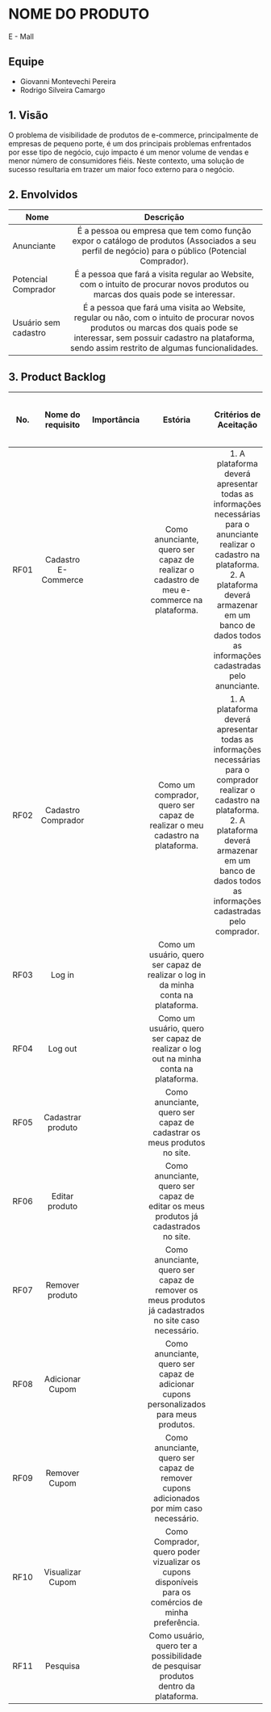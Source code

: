 # NOME DO PRODUTO

E - Mall

## Equipe

-   Giovanni Montevechi Pereira
-   Rodrigo Silveira Camargo

## 1. Visão

O problema de visibilidade de produtos de e-commerce, principalmente de empresas de pequeno porte, é um dos principais problemas enfrentados por esse tipo de negócio, cujo impacto é um menor volume de vendas e menor número de consumidores fiéis. Neste contexto, uma solução de sucesso resultaria em trazer um maior foco externo para o negócio.

## 2. Envolvidos

| Nome                 |                                                                                                            Descrição                                                                                                             |
| -------------------- | :------------------------------------------------------------------------------------------------------------------------------------------------------------------------------------------------------------------------------: |
| Anunciante           |                                        É a pessoa ou empresa que tem como função expor o catálogo de produtos (Associados a seu perfil de negócio) para o público (Potencial Comprador).                                         |
| Potencial Comprador  |                                                É a pessoa que fará a visita regular ao Website, com o intuito de procurar novos produtos ou marcas dos quais pode se interessar.                                                 |
| Usuário sem cadastro | É a pessoa que fará uma visita ao Website, regular ou não, com o intuito de procurar novos produtos ou marcas dos quais pode se interessar, sem possuir cadastro na plataforma, sendo assim restrito de algumas funcionalidades. |

## 3. Product Backlog

| No.  |  Nome do requisito  | Importância |                                               Estória                                                |                                                                                                         Critérios de Aceitação                                                                                                         | Link para o Protótipo de Baixa Fidelidade |
| ---- | :-----------------: | :---------: | :--------------------------------------------------------------------------------------------------: | :------------------------------------------------------------------------------------------------------------------------------------------------------------------------------------------------------------------------------------: | :---------------------------------------: |
| RF01 | Cadastro E-Commerce |             |       Como anunciante, quero ser capaz de realizar o cadastro de meu e-commerce na plataforma.       | 1. A plataforma deverá apresentar todas as informações necessárias para o anunciante realizar o cadastro na plataforma. <br /> 2. A plataforma deverá armazenar em um banco de dados todos as informações cadastradas pelo anunciante. |                                           |
| RF02 | Cadastro Comprador  |             |             Como um comprador, quero ser capaz de realizar o meu cadastro na plataforma.             |  1. A plataforma deverá apresentar todas as informações necessárias para o comprador realizar o cadastro na plataforma. <br /> 2. A plataforma deverá armazenar em um banco de dados todos as informações cadastradas pelo comprador.  |                                           |
| RF03 |       Log in        |             |         Como um usuário, quero ser capaz de realizar o log in da minha conta na plataforma.          |                                                                                                                                                                                                                                        |                                           |
| RF04 |       Log out       |             |         Como um usuário, quero ser capaz de realizar o log out na minha conta na plataforma.         |                                                                                                                                                                                                                                        |                                           |
| RF05 |  Cadastrar produto  |             |               Como anunciante, quero ser capaz de cadastrar os meus produtos no site.                |                                                                                                                                                                                                                                        |                                           |
| RF06 |   Editar produto    |             |         Como anunciante, quero ser capaz de editar os meus produtos já cadastrados no site.          |                                                                                                                                                                                                                                        |                                           |
| RF07 |   Remover produto   |             | Como anunciante, quero ser capaz de remover os meus produtos já cadastrados no site caso necessário. |                                                                                                                                                                                                                                        |                                           |
| RF08 |   Adicionar Cupom   |             |       Como anunciante, quero ser capaz de adicionar cupons personalizados para meus produtos.        |                                                                                                                                                                                                                                        |                                           |
| RF09 |    Remover Cupom    |             |       Como anunciante, quero ser capaz de remover cupons adicionados por mim caso necessário.        |                                                                                                                                                                                                                                        |                                           |
| RF10 |  Visualizar Cupom   |             | Como Comprador, quero poder vizualizar os cupons disponíveis para os comércios de minha preferência. |                                                                                                                                                                                                                                        |                                           |
| RF11 |      Pesquisa       |             |         Como usuário, quero ter a possibilidade de pesquisar produtos dentro da plataforma.          |                                                                                                                                                                                                                                        |                                           |
